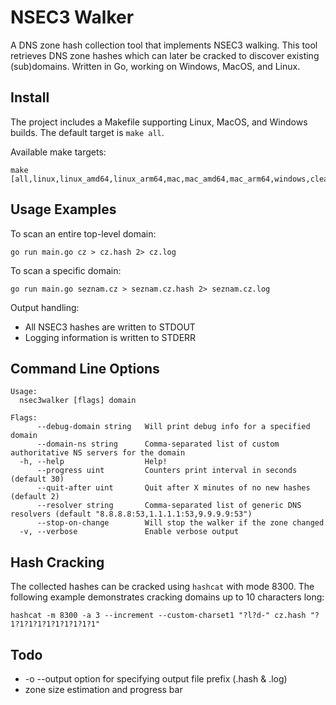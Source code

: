 # NSEC3 Walker

A DNS zone hash collection tool that implements NSEC3 walking.
This tool retrieves DNS zone hashes which can later be cracked to discover existing (sub)domains.
Written in Go, working on Windows, MacOS, and Linux.

## Install

The project includes a Makefile supporting Linux, MacOS, and Windows builds. The default target is `make all`.

Available make targets:
```shell
make [all,linux,linux_amd64,linux_arm64,mac,mac_amd64,mac_arm64,windows,clean]
```

## Usage Examples

To scan an entire top-level domain:
```shell
go run main.go cz > cz.hash 2> cz.log
```

To scan a specific domain:
```shell
go run main.go seznam.cz > seznam.cz.hash 2> seznam.cz.log
```

Output handling:
- All NSEC3 hashes are written to STDOUT
- Logging information is written to STDERR

## Command Line Options

```shell
Usage:
  nsec3walker [flags] domain

Flags:
      --debug-domain string   Will print debug info for a specified domain
      --domain-ns string      Comma-separated list of custom authoritative NS servers for the domain
  -h, --help                  Help!
      --progress uint         Counters print interval in seconds (default 30)
      --quit-after uint       Quit after X minutes of no new hashes (default 2)
      --resolver string       Comma-separated list of generic DNS resolvers (default "8.8.8.8:53,1.1.1.1:53,9.9.9.9:53")
      --stop-on-change        Will stop the walker if the zone changed
  -v, --verbose               Enable verbose output

```

## Hash Cracking

The collected hashes can be cracked using `hashcat` with mode 8300.
The following example demonstrates cracking domains up to 10 characters long:

```shell
hashcat -m 8300 -a 3 --increment --custom-charset1 "?l?d-" cz.hash "?1?1?1?1?1?1?1?1?1?1"
```

## Todo
- -o --output option for specifying output file prefix (.hash & .log)
- zone size estimation and progress bar
